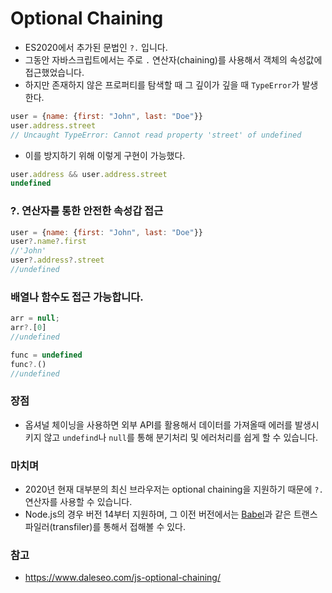 # Optional Chaining

-  ES2020에서 추가된 문법인 `?.` 입니다.
- 그동안 자바스크립트에서는 주로 `.` 연산자(chaining)를 사용해서 객체의 속성값에 접근했었습니다.
- 하지만 존재하지 않은 프로퍼티를 탐색할 때 그 깊이가 깊을 때 `TypeError`가 발생한다.

```js
user = {name: {first: "John", last: "Doe"}}
user.address.street
// Uncaught TypeError: Cannot read property 'street' of undefined
```

- 이를 방지하기 위해 이렇게 구현이 가능했다.

```js
user.address && user.address.street
undefined
```



### ?. 연산자를 통한 안전한 속성갑 접근

```js
user = {name: {first: "John", last: "Doe"}}
user?.name?.first
//'John'
user?.address?.street
//undefined
```



### 배열나 함수도 접근 가능합니다.

```js
arr = null;
arr?.[0]
//undefined

func = undefined
func?.()
//undefined
```



### 장점

- 옵셔널 체이닝을 사용하면 외부 API를 활용해서 데이터를 가져올때 에러를 발생시키지 않고 `undefind`나 `null`를 통해 분기처리 및 에러처리를 쉽게 할 수 있습니다.



### 마치며

- 2020년 현재 대부분의 최신 브라우저는 optional chaining을 지원하기 때문에 `?.` 연산자를 사용할 수 있습니다. 
- Node.js의 경우 버전 14부터 지원하며, 그 이전 버전에서는 [Babel](https://www.daleseo.com/?tag=Babel)과 같은 트랜스파일러(transfiler)를 통해서 접해볼 수 있다.



### 참고

- https://www.daleseo.com/js-optional-chaining/